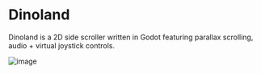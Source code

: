 # Dinoland
Dinoland is a 2D side scroller written in Godot featuring parallax scrolling, audio + virtual joystick controls.

![image](https://github.com/user-attachments/assets/106ec1df-f05a-48ad-a784-6b5f18e17838)
